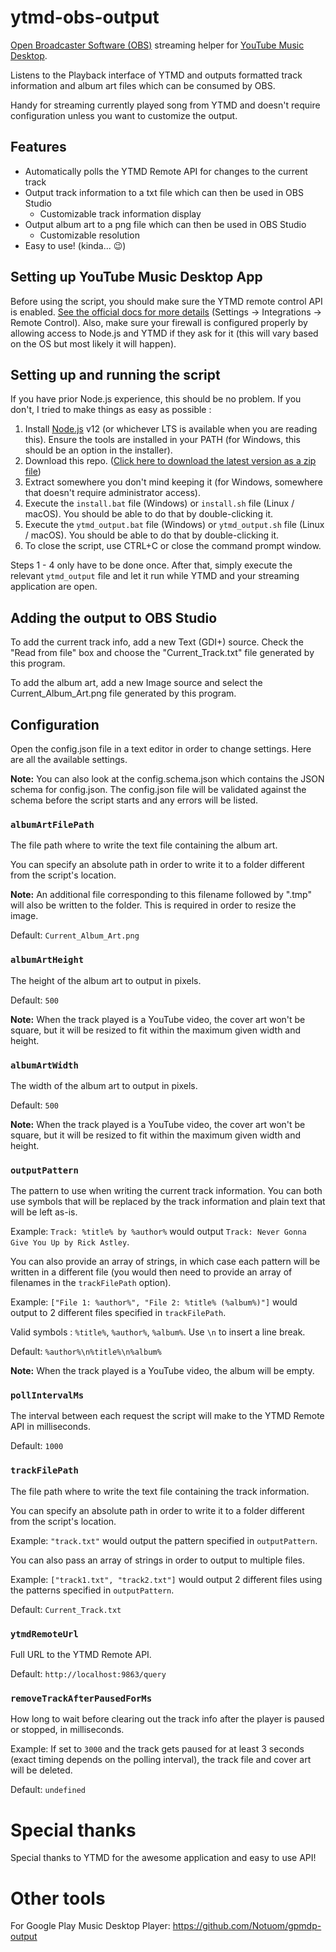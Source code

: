 # ytmd-obs-output

[Open Broadcaster Software (OBS)](https://obsproject.com/) streaming helper for [YouTube Music Desktop](https://ytmdesktop.app/).

Listens to the Playback interface of YTMD and outputs formatted track information and album art files which can be consumed by OBS.

Handy for streaming currently played song from YTMD and doesn't require configuration unless you want to customize the output.

## Features

* Automatically polls the YTMD Remote API for changes to the current track
* Output track information to a txt file which can then be used in OBS Studio
  * Customizable track information display
* Output album art to a png file which can then be used in OBS Studio
  * Customizable resolution
* Easy to use! (kinda... 😉)

## Setting up YouTube Music Desktop App

Before using the script, you should make sure the YTMD remote control API is enabled. [See the official docs for more details](https://github.com/ytmdesktop/ytmdesktop/wiki/Remote-Control-API) (Settings -> Integrations -> Remote Control). Also, make sure your firewall is configured properly by allowing access to Node.js and YTMD if they ask for it (this will vary based on the OS but most likely it will happen).

## Setting up and running the script

If you have prior Node.js experience, this should be no problem. If you don't, I tried to make things as easy as possible :

1. Install [Node.js](https://nodejs.org/) v12 (or whichever LTS is available when you are reading this). Ensure the tools are installed in your PATH (for Windows, this should be an option in the installer).
2. Download this repo. ([Click here to download the latest version as a zip file](https://github.com/Notuom/ytmd-obs-output/archive/master.zip))
3. Extract somewhere you don't mind keeping it (for Windows, somewhere that doesn't require administrator access).
4. Execute the `install.bat` file (Windows) or `install.sh` file (Linux / macOS). You should be able to do that by double-clicking it.
5. Execute the `ytmd_output.bat` file (Windows) or `ytmd_output.sh` file (Linux / macOS). You should be able to do that by double-clicking it.
6. To close the script, use CTRL+C or close the command prompt window.

Steps 1 - 4 only have to be done once. After that, simply execute the relevant `ytmd_output` file and let it run while YTMD and your streaming application are open.

## Adding the output to OBS Studio

To add the current track info, add a new Text (GDI+) source. Check the "Read from file" box and choose the "Current_Track.txt" file generated by this program.

To add the album art, add a new Image source and select the Current_Album_Art.png file generated by this program.

## Configuration

Open the config.json file in a text editor in order to change settings. Here are all the available settings.

**Note:** You can also look at the config.schema.json which contains the JSON schema for config.json. The config.json file will be validated against the schema before the script starts and any errors will be listed.

### `albumArtFilePath`

The file path where to write the text file containing the album art.

You can specify an absolute path in order to write it to a folder different from the script's location.

**Note:** An additional file corresponding to this filename followed by ".tmp" will also be written to the folder. This is required in order to resize the image.

Default: `Current_Album_Art.png`

### `albumArtHeight`

The height of the album art to output in pixels.

Default: `500`

**Note:** When the track played is a YouTube video, the cover art won't be square, but it will be resized to fit within the maximum given width and height.

### `albumArtWidth`

The width of the album art to output in pixels.

Default: `500`

**Note:** When the track played is a YouTube video, the cover art won't be square, but it will be resized to fit within the maximum given width and height.

### `outputPattern`

The pattern to use when writing the current track information. You can both use symbols that will be replaced by the track information and plain text that will be left as-is. 

Example: `Track: %title% by %author%` would output `Track: Never Gonna Give You Up by Rick Astley`.

You can also provide an array of strings, in which case each pattern will be written in a different file (you would then need to provide an array of filenames in the `trackFilePath` option).

Example: `["File 1: %author%", "File 2: %title% (%album%)"]` would output to 2 different files specified in `trackFilePath`.

Valid symbols : `%title%`, `%author%`, `%album%`. Use `\n` to insert a line break.

Default: `%author%\n%title%\n%album%`

**Note:** When the track played is a YouTube video, the album will be empty.

### `pollIntervalMs`

The interval between each request the script will make to the YTMD Remote API in milliseconds.

Default: `1000`

### `trackFilePath`

The file path where to write the text file containing the track information.

You can specify an absolute path in order to write it to a folder different from the script's location.

Example: `"track.txt"` would output the pattern specified in `outputPattern`.

You can also pass an array of strings in order to output to multiple files.

Example: `["track1.txt", "track2.txt"]` would output 2 different files using the patterns specified in `outputPattern`.

Default: `Current_Track.txt`

### `ytmdRemoteUrl`

Full URL to the YTMD Remote API.

Default: `http://localhost:9863/query`

### `removeTrackAfterPausedForMs`

How long to wait before clearing out the track info after the player is paused or stopped, in milliseconds.

Example: If set to `3000` and the track gets paused for at least 3 seconds (exact timing depends on the polling interval), the track file and cover art will be deleted. 

Default: `undefined`

# Special thanks

Special thanks to YTMD for the awesome application and easy to use API!

# Other tools

For Google Play Music Desktop Player: https://github.com/Notuom/gpmdp-output
